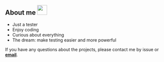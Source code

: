 ## About me <img src="https://github.githubassets.com/images/modules/site/sponsors/pixel-mona-heart.gif" width="32" height="32"></img>

* Just a tester
* Enjoy coding
* Curious about everything
* The dream: make testing easier and more powerful

If you have any questions about the projects, please contact me by issue or **[email](476747909@qq.com)**.

<!-- [![Anurag's github stats](https://github-readme-stats.vercel.app/api?username=ASCII13)](https://github.com/anuraghazra/github-readme-stats) -->


<!--
**ASCII13/ASCII13** is a ✨ _special_ ✨ repository because its `README.md` (this file) appears on your GitHub profile.

Here are some ideas to get you started:

- 🔭 I’m currently working on ...
- 🌱 I’m currently learning ...
- 👯 I’m looking to collaborate on ...
- 🤔 I’m looking for help with ...
- 💬 Ask me about ...
- 📫 How to reach me: ...
- 😄 Pronouns: ...
- ⚡ Fun fact: ...
-->
